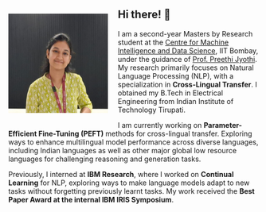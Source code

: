 <img src="snegha_profile.jpg" width="200" height="200" align="left" style="margin: 40px 20px 20px 0;"/>

## Hi there! 👋

I am a second-year Masters by Research student at the [Centre for Machine Intelligence and Data Science](https://www.minds.iitb.ac.in/), IIT Bombay, under the guidance of [Prof. Preethi Jyothi](https://www.cse.iitb.ac.in/~pjyothi/). My research primarily focuses on Natural Language Processing (NLP), with a specialization in **Cross-Lingual Transfer**. I obtained my B.Tech in Electrical Engineering from Indian Institute of Technology Tirupati.

I am currently working on **Parameter-Efficient Fine-Tuning (PEFT)** methods for cross-lingual transfer. Exploring ways to enhance multilingual model performance across diverse languages, including Indian languages as well as other major global low resource languages for challenging reasoning and generation tasks.

Previously, I interned at **IBM Research**, where I worked on **Continual Learning** for NLP, exploring ways to make language models adapt to new tasks without forgetting previously learnt tasks. My work received the **Best Paper Award at the internal IBM IRIS Symposium**.